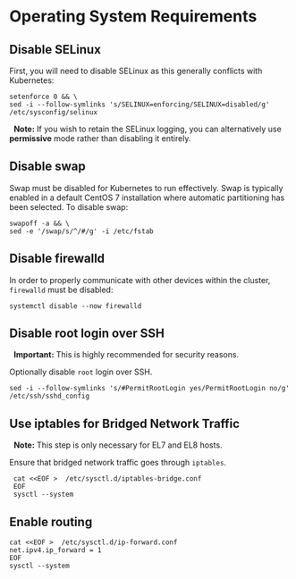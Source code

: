 Operating System Requirements
=============================

Disable SELinux
---------------

First, you will need to disable SELinux as this generally conflicts with Kubernetes:

```shell
setenforce 0 && \
sed -i --follow-symlinks 's/SELINUX=enforcing/SELINUX=disabled/g' /etc/sysconfig/selinux
```

  **Note:** If you wish to retain the SELinux logging, you can alternatively use **permissive** mode rather than disabling it entirely.

Disable swap
------------

Swap must be disabled for Kubernetes to run effectively. Swap is typically enabled in a default CentOS 7 installation where automatic partitioning has been selected. To disable swap:

```shell
swapoff -a && \
sed -e '/swap/s/^/#/g' -i /etc/fstab
```

Disable firewalld
-----------------

In order to properly communicate with other devices within the cluster, `firewalld` must be disabled:

```shell
systemctl disable --now firewalld
```

Disable root login over SSH
---------------------------

  **Important:** This is highly recommended for security reasons.

Optionally disable `root` login over SSH.

```shell
sed -i --follow-symlinks 's/#PermitRootLogin yes/PermitRootLogin no/g' /etc/ssh/sshd_config
```  

Use iptables for Bridged Network Traffic
----------------------------------------

  **Note:** This step is only necessary for EL7 and EL8 hosts.

Ensure that bridged network traffic goes through `iptables`.

```shell
 cat <<EOF >  /etc/sysctl.d/iptables-bridge.conf
 EOF
 sysctl --system
``` 

Enable routing
--------------

```shell
cat <<EOF >  /etc/sysctl.d/ip-forward.conf
net.ipv4.ip_forward = 1 
EOF
sysctl --system
```
